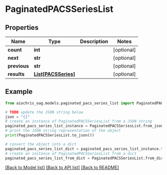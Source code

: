 # PaginatedPACSSeriesList


## Properties

Name | Type | Description | Notes
------------ | ------------- | ------------- | -------------
**count** | **int** |  | [optional] 
**next** | **str** |  | [optional] 
**previous** | **str** |  | [optional] 
**results** | [**List[PACSSeries]**](PACSSeries.md) |  | [optional] 

## Example

```python
from aiochris_oag.models.paginated_pacs_series_list import PaginatedPACSSeriesList

# TODO update the JSON string below
json = "{}"
# create an instance of PaginatedPACSSeriesList from a JSON string
paginated_pacs_series_list_instance = PaginatedPACSSeriesList.from_json(json)
# print the JSON string representation of the object
print(PaginatedPACSSeriesList.to_json())

# convert the object into a dict
paginated_pacs_series_list_dict = paginated_pacs_series_list_instance.to_dict()
# create an instance of PaginatedPACSSeriesList from a dict
paginated_pacs_series_list_from_dict = PaginatedPACSSeriesList.from_dict(paginated_pacs_series_list_dict)
```
[[Back to Model list]](../README.md#documentation-for-models) [[Back to API list]](../README.md#documentation-for-api-endpoints) [[Back to README]](../README.md)


